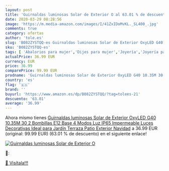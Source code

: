 ```yaml
---
layout: post
title: 'Guirnaldas luminosas Solar de Exterior O al 63.01 % de descuento'
date: 2020-03-29 08:28:56
image: 'https://m.media-amazon.com/images/I/41ZxIDoMvKL._SL400_.jpg'
comments: true
category: ofertas
author: 'tole.es'
slug: 'B082ZYSTQQ-es Guirnaldas luminosas Solar de Exterior OxyLED G40 10.35M...'
sku: 'B082ZYSTQQ-es'
tags: [ 'Abalorios para mujer','Dijes para mujer','Joyería','Joyería para mujer','navidad', ]
actualPrice: 36.99 EUR
currency: EUR
price: 36.99
comparePrice: 99.99 EUR
prodname: 'Guirnaldas luminosas Solar de Exterior OxyLED G40 10.35M 30 2 Bombillas E12 Base 4 Modos Luz IP65 Impermeable Luces Decorativas Ideal para Jardín  Terraza  Patio  Exterior  Navidad'
country: 'es'
flag: '🇪🇸'
brand: ''
buyurl: 'https://www.amazon.es/dp/B082ZYSTQQ/?tag=tolees-21'
descuento: '63.01'
average: '36.99'
---
```


Ahora mismo tienes [Guirnaldas luminosas Solar de Exterior OxyLED G40 10.35M 30 2 Bombillas E12 Base 4 Modos Luz IP65 Impermeable Luces Decorativas Ideal para Jardín  Terraza  Patio  Exterior  Navidad](https://www.amazon.es/dp/B082ZYSTQQ/?tag=tolees-21) a 36.99 EUR (original: 99.99 EUR) (63.01 %  de descuento) en el siguiente enlace!

[![Guirnaldas luminosas Solar de Exterior O](https://m.media-amazon.com/images/I/41ZxIDoMvKL._SL400_.jpg)](https://www.amazon.es/dp/B082ZYSTQQ/?tag=tolees-21)

🔎:


[🛒 Visítala!!!](https://www.amazon.es/dp/B082ZYSTQQ/?tag=tolees-21)
